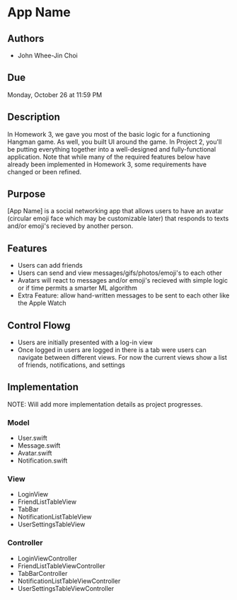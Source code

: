 # App Name

## Authors
* John Whee-Jin Choi

## Due
Monday, October 26 at 11:59 PM

## Description
In Homework 3, we gave you most of the basic logic for a functioning Hangman
game. As well, you built UI around the game. In Project 2, you'll be putting
everything together into a well-designed and fully-functional application.
Note that while many of the required features below have already been implemented
in Homework 3, some requirements have changed or been refined.

## Purpose
[App Name] is a social networking app that allows users to have an avatar 
(circular emoji face which may be customizable later) that responds to texts 
and/or emoji's recieved by another person. 

## Features
* Users can add friends
* Users can send and view messages/gifs/photos/emoji's to each other
* Avatars will react to messages and/or emoji's recieved with simple logic or 
if time permits a smarter ML algorithm
* Extra Feature: allow hand-written messages to be sent to each other like 
the Apple Watch

## Control Flowg
* Users are initially presented with a log-in view
* Once logged in users are logged in there is a tab were users can navigate 
between different views. For now the current views show a list of friends, 
notifications, and settings

## Implementation
NOTE: Will add more implementation details as project progresses.
### Model
* User.swift
* Message.swift
* Avatar.swift
* Notification.swift

### View
* LoginView
* FriendListTableView
* TabBar
* NotificationListTableView
* UserSettingsTableView

### Controller
* LoginViewController
* FriendListTableViewController
* TabBarController
* NotificationListTableViewController
* UserSettingsTableViewController
